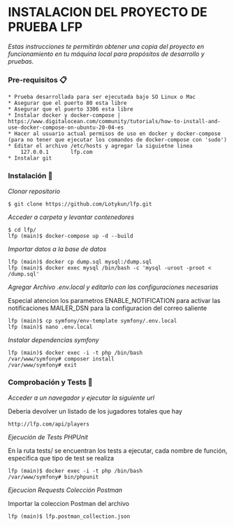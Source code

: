 # INSTALACION DEL PROYECTO DE PRUEBA LFP
_Estas instrucciones te permitirán obtener una copia del proyecto en funcionamiento en tu máquina local para propósitos de desarrollo y pruebas._
### Pre-requisitos 📋
```
* Prueba desarrollada para ser ejecutada bajo SO Linux o Mac
* Asegurar que el puerto 80 esta libre 
* Asegurar que el puerto 3306 esta libre
* Instalar docker y docker-compose | https://www.digitalocean.com/community/tutorials/how-to-install-and-use-docker-compose-on-ubuntu-20-04-es
* Hacer al usuario actual permisos de uso en docker y docker-compose (para no tener que ejecutar los comandos de docker-compose con 'sudo')
* Editar el archivo /etc/hosts y agregar la siguietne linea
    127.0.0.1       lfp.com
* Instalar git
```
### Instalación 🔧
_Clonar repositorio_
```
$ git clone https://github.com/Lotykun/lfp.git
```
_Acceder a carpeta y levantar contenedores_
```
$ cd lfp/
lfp (main)$ docker-compose up -d --build
```
_Importar datos a la base de datos_
```
lfp (main)$ docker cp dump.sql mysql:/dump.sql
lfp (main)$ docker exec mysql /bin/bash -c 'mysql -uroot -proot < /dump.sql'
```
_Agregar Archivo .env.local y editarlo con las configuraciones necesarias_

Especial atencion los parametros ENABLE_NOTIFICATION para activar las notificaciones MAILER_DSN para la configuracion del correo saliente 
```
lfp (main)$ cp symfony/env-template symfony/.env.local
lfp (main)$ nano .env.local
```
_Instalar dependencias symfony_
```
lfp (main)$ docker exec -i -t php /bin/bash
/var/www/symfony# composer install
/var/www/symfony# exit
```

### Comprobación y Tests 🔧
_Acceder a un navegador y ejecutar la siguiente url_

Deberia devolver un listado de los jugadores totales que hay
```
http://lfp.com/api/players
```
_Ejecución de Tests PHPUnit_

En la ruta tests/ se encuentran los tests a ejecutar, cada nombre de función, especifica que tipo de test se realiza
```
lfp (main)$ docker exec -i -t php /bin/bash
/var/www/symfony# bin/phpunit
```
_Ejecucion Requests Colección Postman_

Importar la coleccion Postman del archivo
```
lfp (main)$ lfp.postman_collection.json
``` 